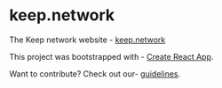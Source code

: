 # keep.network

The Keep network website - [keep.network](https://keep.network)

This project was bootstrapped with - [Create React App](https://github.com/facebookincubator/create-react-app).

Want to contribute? Check out our-  [guidelines](CONTRIBUTING.md).
